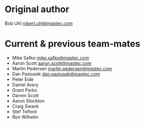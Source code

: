 # Original author
 
Bob Uhl <robert.uhl@mastec.com>

# Current & previous team-mates

- Mike Safko <mike.safko@mastec.com>
- Aaron Scott <aaron.scott@mastec.com>
- Martin Pedersen <martin.pedersen@mastec.com>
- Dan Pastusek <dan.pastusek@mastec.com>
- Peter Eide
- Daniel Avery
- Grant Parks
- Darren Scott
- Aaron Stockton
- Craig Swank
- Stef Telford
- Ron Wilhelm
